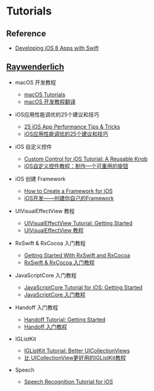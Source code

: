 # Tutorials

## Reference

- [Developing iOS 8 Apps with Swift](https://github.com/x140yu/Developing_iOS_8_Apps_With_Swift)

## [Raywenderlich](https://raywenderlich.com) 

- macOS 开发教程
    * [macOS Tutorials](https://www.raywenderlich.com/macos)
    * [macOS 开发教程翻译](https://github.com/DeveloperLx/macOS_Development_Tutorials_translation)

- iOS应用性能调优的25个建议和技巧
    * [25 iOS App Performance Tips & Tricks](https://www.raywenderlich.com/2752-25-ios-app-performance-tips-tricks)
    * [iOS应用性能调优的25个建议和技巧](http://blog.jobbole.com/37984)

- iOS 自定义控件
    * [Custom Control for iOS Tutorial: A Reusable Knob](https://www.raywenderlich.com/56885/custom-control-for-ios-tutorial-a-reusable-knob)
    * [iOS自定义控件教程：制作一个可重用的旋钮](http://www.cocoachina.com/ios/20150122/10996.html)

- iOS 创建 Framework
    * [How to Create a Framework for iOS](https://www.raywenderlich.com/65964/create-a-framework-for-ios)
    * [iOS开发——创建你自己的Framework](http://www.cocoachina.com/ios/20150127/11022.html)

- UIVisualEffectView 教程
    * [UIVisualEffectView Tutorial: Getting Started](https://www.raywenderlich.com/16125723-uivisualeffectview-tutorial-getting-started)
    * [UIVisualEffectView 教程](https://juejin.cn/post/6844903568667836423)

- RxSwift & RxCocoa 入门教程 
    * [Getting Started With RxSwift and RxCocoa](https://www.raywenderlich.com/900-getting-started-with-rxswift-and-rxcocoa)
    * [RxSwift & RxCocoa 入门教程](http://southpeak.github.io/2017/01/16/Getting-Started-With-RxSwift-and-RxCocoa/)

- JavaScriptCore 入门教程
    * [JavaScriptCore Tutorial for iOS: Getting Started](https://www.raywenderlich.com/1227-javascriptcore-tutorial-for-ios-getting-started)
    * [JavaScriptCore 入门教程](http://southpeak.github.io/2016/08/01/javascriptcore-tutorial-for-ios-getting-started/)
    
- Handoff 入门教程
    * [Handoff Tutorial: Getting Started](https://www.raywenderlich.com/2240-handoff-tutorial-getting-started)
    * [Handoff 入门教程](http://southpeak.github.io/2015/03/01/translate-ios-8-handoff-tutorial/)

- IGListKit
    * [IGListKit Tutorial: Better UICollectionViews](https://www.raywenderlich.com/9106-iglistkit-tutorial-better-uicollectionviews)
    * [比 UICollectionView更好用的IGListKit教程](https://blog.csdn.net/kmyhy/article/details/54846390)

- Speech
    - [Speech Recognition Tutorial for iOS](https://www.raywenderlich.com/573-speech-recognition-tutorial-for-ios)